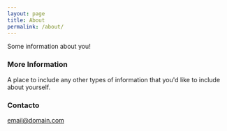 ```yaml
---
layout: page
title: About
permalink: /about/
---
```


Some information about you!

### More Information

A place to include any other types of information that you'd like to include about yourself.

### Contacto

[email@domain.com](mailto:email@domain.com)
